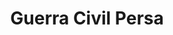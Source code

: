 ﻿---
title: "Guerra Civil Persa"
permalink: periodes_526.html
layout: periode
dataInici: -401
dataFi: -387
sidebar: periodes
pares:
  - id: 88
    title: "Imperio Aqueménida"
    dataInici: "(-550)"
    dataFi: "(-330)"

fills:
jocsPrincipals:
  - title: "Xenophon: 10,000 against Persia"
    bggId: 1033

jocsEscenaris:
jocsEpoca:
jocsEpocaEscenaris:
---

